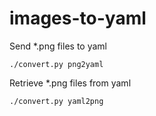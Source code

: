 # images-to-yaml

Send *.png files to yaml

```./convert.py png2yaml```

Retrieve *.png files from yaml 

```./convert.py yaml2png```

